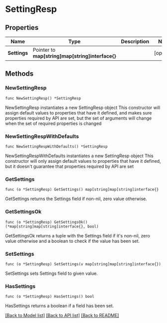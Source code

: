 # SettingResp

## Properties

Name | Type | Description | Notes
------------ | ------------- | ------------- | -------------
**Settings** | Pointer to **map[string]map[string]interface{}** |  | [optional] 

## Methods

### NewSettingResp

`func NewSettingResp() *SettingResp`

NewSettingResp instantiates a new SettingResp object
This constructor will assign default values to properties that have it defined,
and makes sure properties required by API are set, but the set of arguments
will change when the set of required properties is changed

### NewSettingRespWithDefaults

`func NewSettingRespWithDefaults() *SettingResp`

NewSettingRespWithDefaults instantiates a new SettingResp object
This constructor will only assign default values to properties that have it defined,
but it doesn't guarantee that properties required by API are set

### GetSettings

`func (o *SettingResp) GetSettings() map[string]map[string]interface{}`

GetSettings returns the Settings field if non-nil, zero value otherwise.

### GetSettingsOk

`func (o *SettingResp) GetSettingsOk() (*map[string]map[string]interface{}, bool)`

GetSettingsOk returns a tuple with the Settings field if it's non-nil, zero value otherwise
and a boolean to check if the value has been set.

### SetSettings

`func (o *SettingResp) SetSettings(v map[string]map[string]interface{})`

SetSettings sets Settings field to given value.

### HasSettings

`func (o *SettingResp) HasSettings() bool`

HasSettings returns a boolean if a field has been set.


[[Back to Model list]](../README.md#documentation-for-models) [[Back to API list]](../README.md#documentation-for-api-endpoints) [[Back to README]](../README.md)



